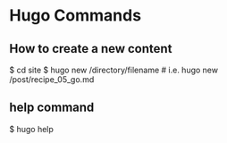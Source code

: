 # Hugo Commands

## How to create a new content

$ cd site
$ hugo new /directory/filename    # i.e. hugo new /post/recipe_05_go.md

## help command

$ hugo help
